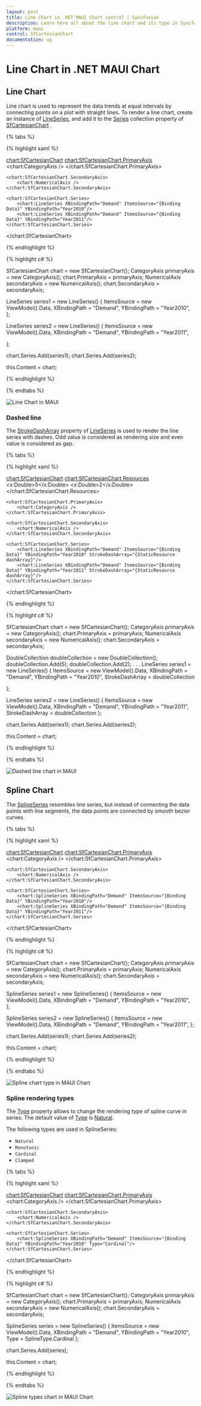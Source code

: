 ```yaml
---
layout: post
title: Line Chart in .NET MAUI Chart control | Syncfusion
description: Learn here all about the line chart and its type in Syncfusion .NET MAUI Chart (SfCartesianChart) control. 
platform: maui
control: SfCartesianChart
documentation: ug
---
```


# Line Chart in .NET MAUI Chart

## Line Chart

Line chart is used to represent the data trends at equal intervals by connecting points on a plot with straight lines. To render a line chart, create an instance of [LineSeries](https://help.syncfusion.com/cr/maui/Syncfusion.Maui.Charts.LineSeries.html?tabs=tabid-1), and add it to the [Series](https://help.syncfusion.com/cr/maui/Syncfusion.Maui.Charts.SfCartesianChart.html#Syncfusion_Maui_Charts_SfCartesianChart_Series) collection property of [SfCartesianChart](https://help.syncfusion.com/cr/maui/Syncfusion.Maui.Charts.SfCartesianChart.html?tabs=tabid-1)
.

{% tabs %}

{% highlight xaml %}

<chart:SfCartesianChart>
    <chart:SfCartesianChart.PrimaryAxis>
        <chart:CategoryAxis />
    </chart:SfCartesianChart.PrimaryAxis>

    <chart:SfCartesianChart.SecondaryAxis>
        <chart:NumericalAxis />
    </chart:SfCartesianChart.SecondaryAxis>  

    <chart:SfCartesianChart.Series>
        <chart:LineSeries XBindingPath="Demand" ItemsSource="{Binding Data}" YBindingPath="Year2010"/>
        <chart:LineSeries XBindingPath="Demand" ItemsSource="{Binding Data}" YBindingPath="Year2011"/>
    </chart:SfCartesianChart.Series>
</chart:SfCartesianChart>

{% endhighlight %}

{% highlight c# %}

SfCartesianChart chart = new SfCartesianChart();
CategoryAxis primaryAxis = new CategoryAxis();
chart.PrimaryAxis = primaryAxis;
NumericalAxis secondaryAxis = new NumericalAxis();
chart.SecondaryAxis = secondaryAxis;

LineSeries series1 = new LineSeries()
{
    ItemsSource = new ViewModel().Data,
    XBindingPath = "Demand",
    YBindingPath = "Year2010",
};

LineSeries series2 = new LineSeries()
{
    ItemsSource = new ViewModel().Data,
    XBindingPath = "Demand",
    YBindingPath = "Year2011",

};

chart.Series.Add(series1);
chart.Series.Add(series2);

this.Content = chart;

{% endhighlight %}

{% endtabs %}

![Line Chart in MAUI](Chart-types_images/maui_line_chart.png)

### Dashed line

The [StrokeDashArray](https://help.syncfusion.com/cr/maui/Syncfusion.Maui.Charts.LineSeries.html#Syncfusion_Maui_Charts_LineSeries_StrokeDashArray) property of [LineSeries](https://help.syncfusion.com/cr/maui/Syncfusion.Maui.Charts.LineSeries.html?tabs=tabid-1) is used to render the line series with dashes. Odd value is considered as rendering size and even value is considered as gap.

{% tabs %}

{% highlight xaml %}

<chart:SfCartesianChart>
    <chart:SfCartesianChart.Resources>
        <DoubleCollection x:Key="dashArray">
            <x:Double>5</x:Double>
            <x:Double>2</x:Double>
        </DoubleCollection>
    </chart:SfCartesianChart.Resources>

    <chart:SfCartesianChart.PrimaryAxis>
        <chart:CategoryAxis />
    </chart:SfCartesianChart.PrimaryAxis>

    <chart:SfCartesianChart.SecondaryAxis>
        <chart:NumericalAxis />
    </chart:SfCartesianChart.SecondaryAxis>  

    <chart:SfCartesianChart.Series>
        <chart:LineSeries XBindingPath="Demand" ItemsSource="{Binding Data}" YBindingPath="Year2010" StrokeDashArray="{StaticResource dashArray}"/>
        <chart:LineSeries XBindingPath="Demand" ItemsSource="{Binding Data}" YBindingPath="Year2011" StrokeDashArray="{StaticResource dashArray}"/>
    </chart:SfCartesianChart.Series>
</chart:SfCartesianChart>

{% endhighlight %}

{% highlight c# %}

SfCartesianChart chart = new SfCartesianChart();
CategoryAxis primaryAxis = new CategoryAxis();
chart.PrimaryAxis = primaryAxis;
NumericalAxis secondaryAxis = new NumericalAxis();
chart.SecondaryAxis = secondaryAxis;

DoubleCollection doubleCollection = new DoubleCollection();
doubleCollection.Add(5);
doubleCollection.Add(2);
. . .
LineSeries series1 = new LineSeries()
{
    ItemsSource = new ViewModel().Data,
    XBindingPath = "Demand",
    YBindingPath = "Year2010",
    StrokeDashArray = doubleCollection

};

LineSeries series2 = new LineSeries()
{
    ItemsSource = new ViewModel().Data,
    XBindingPath = "Demand",
    YBindingPath = "Year2011",
    StrokeDashArray = doubleCollection
};

chart.Series.Add(series1);
chart.Series.Add(series2);

this.Content = chart;

{% endhighlight %}

{% endtabs %}

![Dashed line chart in MAUI](Chart-types_images/maui_dashed_line_chart.png)

## Spline Chart 

The [SplineSeries](https://help.syncfusion.com/cr/maui/Syncfusion.Maui.Charts.SplineSeries.html?tabs=tabid-1) resembles line series, but instead of connecting the data points with line segments, the data points are connected by smooth bezier curves.

{% tabs %}

{% highlight xaml %}

<chart:SfCartesianChart>
    <chart:SfCartesianChart.PrimaryAxis>
        <chart:CategoryAxis />
    </chart:SfCartesianChart.PrimaryAxis>

    <chart:SfCartesianChart.SecondaryAxis>
        <chart:NumericalAxis />
    </chart:SfCartesianChart.SecondaryAxis>  

    <chart:SfCartesianChart.Series>
        <chart:SplineSeries XBindingPath="Demand" ItemsSource="{Binding Data}" YBindingPath="Year2010"/>
        <chart:SplineSeries XBindingPath="Demand" ItemsSource="{Binding Data}" YBindingPath="Year2011"/>
    </chart:SfCartesianChart.Series>
</chart:SfCartesianChart>

{% endhighlight %}

{% highlight c# %}

SfCartesianChart chart = new SfCartesianChart();
CategoryAxis primaryAxis = new CategoryAxis();
chart.PrimaryAxis = primaryAxis;
NumericalAxis secondaryAxis = new NumericalAxis();
chart.SecondaryAxis = secondaryAxis;

SplineSeries series1 = new SplineSeries()
{
    ItemsSource = new ViewModel().Data,
    XBindingPath = "Demand",
    YBindingPath = "Year2010",
};

SplineSeries series2 = new SplineSeries()
{
    ItemsSource = new ViewModel().Data,
    XBindingPath = "Demand",
    YBindingPath = "Year2011",
};

chart.Series.Add(series1);
chart.Series.Add(series2);

this.Content = chart;

{% endhighlight %}

{% endtabs %}

![Spline chart type in MAUI Chart](Chart-types_images/maui_spline_chart.png)

### Spline rendering types

The [Type](https://help.syncfusion.com/cr/maui/Syncfusion.Maui.Charts.SplineSeries.html#Syncfusion_Maui_Charts_SplineSeries_Type) property allows to change the rendering type of spline curve in series. The default value of [Type](https://help.syncfusion.com/cr/maui/Syncfusion.Maui.Charts.SplineSeries.html#Syncfusion_Maui_Charts_SplineSeries_Type) is [Natural](https://help.syncfusion.com/cr/maui/Syncfusion.Maui.Charts.SplineType.html#Syncfusion_Maui_Charts_SplineType_Natural).

The following types are used in SplineSeries:

* `Natural`
* `Monotonic`
* `Cardinal`
* `Clamped`

{% tabs %}

{% highlight xaml %}

<chart:SfCartesianChart>
    <chart:SfCartesianChart.PrimaryAxis>
        <chart:CategoryAxis />
    </chart:SfCartesianChart.PrimaryAxis>

    <chart:SfCartesianChart.SecondaryAxis>
        <chart:NumericalAxis />
    </chart:SfCartesianChart.SecondaryAxis>  

    <chart:SfCartesianChart.Series>
        <chart:SplineSeries XBindingPath="Demand" ItemsSource="{Binding Data}" YBindingPath="Year2010" Type="Cardinal"/>
    </chart:SfCartesianChart.Series>
</chart:SfCartesianChart>

{% endhighlight %}

{% highlight c# %}

SfCartesianChart chart = new SfCartesianChart();
CategoryAxis primaryAxis = new CategoryAxis();
chart.PrimaryAxis = primaryAxis;
NumericalAxis secondaryAxis = new NumericalAxis();
chart.SecondaryAxis = secondaryAxis;

SplineSeries series = new SplineSeries()
{
    ItemsSource = new ViewModel().Data,
    XBindingPath = "Demand",
    YBindingPath = "Year2010",
    Type = SplineType.Cardinal
};

chart.Series.Add(series);

this.Content = chart;

{% endhighlight %}

{% endtabs %}

![Spline types chart in MAUI Chart](Chart-types_images/maui_spline_types_chart.png)

